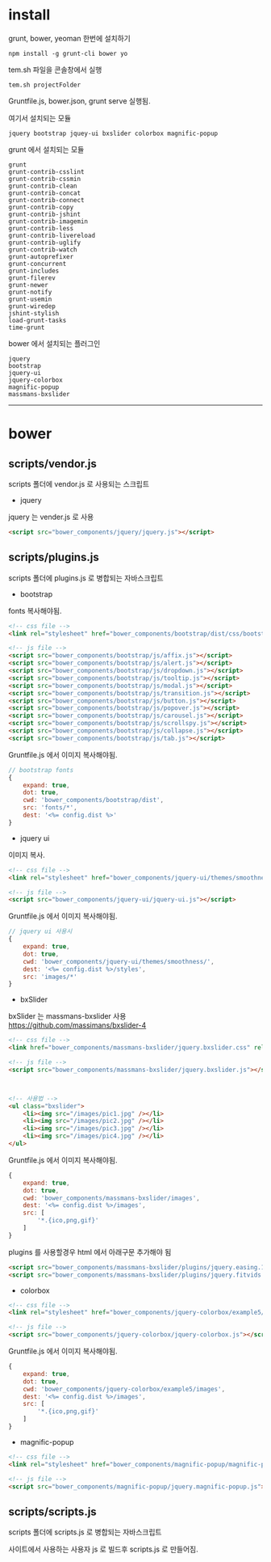 # install


grunt, bower, yeoman 한번에 설치하기

```
npm install -g grunt-cli bower yo
```



tem.sh 파일을 콘솔창에서 실행

```
tem.sh projectFolder
```


Gruntfile.js, bower.json, grunt serve 실행됨.


여기서 설치되는 모듈

```
jquery bootstrap jquey-ui bxslider colorbox magnific-popup
```



grunt 에서 설치되는 모듈

```
grunt 
grunt-contrib-csslint 
grunt-contrib-cssmin 
grunt-contrib-clean 
grunt-contrib-concat 
grunt-contrib-connect 
grunt-contrib-copy 
grunt-contrib-jshint 
grunt-contrib-imagemin 
grunt-contrib-less 
grunt-contrib-livereload 
grunt-contrib-uglify 
grunt-contrib-watch 
grunt-autoprefixer 
grunt-concurrent 
grunt-includes 
grunt-filerev 
grunt-newer 
grunt-notify 
grunt-usemin 
grunt-wiredep 
jshint-stylish 
load-grunt-tasks 
time-grunt 
```


bower 에서 설치되는 플러그인

```
jquery 
bootstrap 
jquery-ui 
jquery-colorbox 
magnific-popup 
massmans-bxslider 
```





-------





# bower





## scripts/vendor.js


scripts 폴더에 vendor.js 로 사용되는 스크립트





- jquery

jquery 는 vender.js 로 사용


```html
<script src="bower_components/jquery/jquery.js"></script>
```




## scripts/plugins.js


scripts 폴더에 plugins.js 로 병합되는 자바스크립트



- bootstrap

fonts 복사해야됨.


```html
<!-- css file -->
<link rel="stylesheet" href="bower_components/bootstrap/dist/css/bootstrap.css">

<!-- js file -->
<script src="bower_components/bootstrap/js/affix.js"></script>
<script src="bower_components/bootstrap/js/alert.js"></script>
<script src="bower_components/bootstrap/js/dropdown.js"></script>
<script src="bower_components/bootstrap/js/tooltip.js"></script>
<script src="bower_components/bootstrap/js/modal.js"></script>
<script src="bower_components/bootstrap/js/transition.js"></script>
<script src="bower_components/bootstrap/js/button.js"></script>
<script src="bower_components/bootstrap/js/popover.js"></script>
<script src="bower_components/bootstrap/js/carousel.js"></script>
<script src="bower_components/bootstrap/js/scrollspy.js"></script>
<script src="bower_components/bootstrap/js/collapse.js"></script>
<script src="bower_components/bootstrap/js/tab.js"></script>
```

Gruntfile.js 에서 이미지 복사해야됨.


```javascript
// bootstrap fonts
{
    expand: true,
    dot: true,
    cwd: 'bower_components/bootstrap/dist',
    src: 'fonts/*',
    dest: '<%= config.dist %>'
}
```







- jquery ui

이미지 복사.


```html
<!-- css file -->
<link rel="stylesheet" href="bower_components/jquery-ui/themes/smoothness/jquery-ui.css">

<!-- js file -->
<script src="bower_components/jquery-ui/jquery-ui.js"></script>
```

Gruntfile.js 에서 이미지 복사해야됨.


```javascript
// jquery ui 사용시
{
    expand: true,
    dot: true,
    cwd: 'bower_components/jquery-ui/themes/smoothness/',
    dest: '<%= config.dist %>/styles',
    src: 'images/*'
}
```








- bxSlider

bxSlider 는 massmans-bxslider 사용    
https://github.com/massimans/bxslider-4    



```html
<!-- css file -->
<link href="bower_components/massmans-bxslider/jquery.bxslider.css" rel="stylesheet" />

<!-- js file -->
<script src="bower_components/massmans-bxslider/jquery.bxslider.js"></script>



<!-- 사용법 -->
<ul class="bxslider">
    <li><img src="/images/pic1.jpg" /></li>
    <li><img src="/images/pic2.jpg" /></li>
    <li><img src="/images/pic3.jpg" /></li>
    <li><img src="/images/pic4.jpg" /></li>
</ul>
```


Gruntfile.js 에서 이미지 복사해야됨.


```javascript
{
    expand: true,
    dot: true,
    cwd: 'bower_components/massmans-bxslider/images',
    dest: '<%= config.dist %>/images',
    src: [
        '*.{ico,png,gif}'
    ]
}
```


plugins 를 사용할경우 html 에서 아래구문 추가해야 됨

```html
<script src="bower_components/massmans-bxslider/plugins/jquery.easing.1.3.js"></script>
<script src="bower_components/massmans-bxslider/plugins/jquery.fitvids.js"></script>
```





- colorbox



```html
<!-- css file -->
<link rel="stylesheet" href="bower_components/jquery-colorbox/example5/colorbox.css">

<!-- js file -->
<script src="bower_components/jquery-colorbox/jquery-colorbox.js"></script>
```


Gruntfile.js 에서 이미지 복사해야됨.

```javascript
{
    expand: true,
    dot: true,
    cwd: 'bower_components/jquery-colorbox/example5/images',
    dest: '<%= config.dist %>/images',
    src: [
        '*.{ico,png,gif}'
    ]
}
```







- magnific-popup



```html
<!-- css file -->
<link rel="stylesheet" href="bower_components/magnific-popup/magnific-popup.css">

<!-- js file -->
<script src="bower_components/magnific-popup/jquery.magnific-popup.js"></script>
```











## scripts/scripts.js


scripts 폴더에 scripts.js 로 병합되는 자바스크립트


사이트에서 사용하는 사용자 js 로 빌드후 scripts.js 로 만들어짐.




